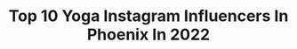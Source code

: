 ---
title: Top 10 Yoga Instagram Influencers In Phoenix In 2022
description: >-
  Find top yoga Instagram influencers in Phoenix in 2022. Most popular hashtags: #yoga #phoenix #strength #fitness.
platform: Instagram
hits: 26
text_top: Identify the best Instagram influencers on inBeat.
text_bottom: Our platform has 26 Instagram influencers like this in Phoenix, United States for you to collaborate.
profiles:
  - username: "plutomami"
    fullname: >-
      P L U T O  (Only Account)
    bio: >-
      1908 | PHX | Loc’d | CoolKicks | PlantMom | MUVA Owner: @marymamaorganics
    location: "United States"
    followers: 146294
    engagement: 324
    commentsToLikes: 0.018441
    id: ck5cj2bjstu4j0i11egplvotf
    verified: false
    hashtags: "#cozyvibes, #ink, #wcw, #loclady"
  - username: "50shadesofsheyxx"
    fullname: >-
      Shey Assar 💎 | Model
    bio: >-
      🍑 i Put the ASS in Assar. 🤪 🩰 retired ballet dancer 🌵 Phoenix, Arizona 🔐Backup: @50shadesofsheyxo
    location: "United States"
    followers: 23736
    engagement: 198
    commentsToLikes: 0.070411
    id: ck6ts2xse2gkz0j7111eax8o0
    verified: false
    hashtags: "#spookyseason, #fall, #pumpkin, #balletdancer"
  - username: "yogamaris"
    fullname: >-
      maris degener
    bio: >-
      lead peer mentor and marketing strategist at @equiphealth #iammarismovie on @netflix advisor to @iam_phoenix_rising she/her ✨🌈
    location: "United States"
    followers: 69466
    engagement: 365
    commentsToLikes: 0.020264
    id: ck0u8rs0783vx0i19h7eiobib
    verified: false
    hashtags: "#iammarismovie, #mentalillnessawareness, #mentalillnessawarenessweek, #miaw2019"
  - username: "lifestylejules"
    fullname: >-
      Lifestyle Jules
    bio: >-
      Fitness,Fashion,Wellness, Beauty. 45 year old mom of 3 who tries EVERYTHING 🙆🏻‍♀️so you don’t have to🤪follow me for education, discounts and fun!
    location: "United States"
    followers: 74943
    engagement: 50
    commentsToLikes: 0.359010
    id: ck5hkn3tdiq760i11cn7nyfgt
    verified: false
    hashtags: "#aesthetics, #phoenix, #gudpod, #onlineworkouts"
  - username: "alyssagermeroth"
    fullname: >-
      Alyssa Germeroth
    bio: >-
      IFBB Bikini Olympian👙 Yoga 🧘‍♀️ fitness 🤸‍♂️ Arizona ☀️ 🥚 @teamatlasmtl
    location: "United States"
    followers: 100055
    engagement: 217
    commentsToLikes: 0.022641
    id: ck5pygwx2vykg0i11qv22q2fn
    verified: false
    hashtags: "#sedona, #mondaymood, #getoutside, #arizona"
  - username: "charlottepolepower"
    fullname: >-
      Charlotte Adams
    bio: >-
      * Owner of Pole Power Fitness - Phoenix, AZ @polepowerfitness #polepowerfitness * Dragonfly Brand Ambassador * XPERT Pole Fitness Certified * PT
    location: "United States"
    followers: 21937
    engagement: 323
    commentsToLikes: 0.032178
    id: ck5bwiy9ylskv0i110w65r3t5
    verified: false
    hashtags: "#poletricks, #calisthenics, #poletrick, #polefitnessvideos"
  - username: "siannasherman"
    fullname: >-
      Sianna Sherman
    bio: >-
      ➳​ Doors to RASA YOGA ONLINE are closing today! ✨☀️✨☀️✨☀️✨☀️✨☀️✨☀️✨ ⍦ EMBRACE - RISE - TRANSFORM. @rasayogacollective
    location: "United States"
    followers: 37613
    engagement: 87
    commentsToLikes: 0.134586
    id: ck6tj4t2s20940j719b22bthd
    verified: false
    hashtags: "#ritual, #chant, #fearlessheart, #shanti"
  - username: "queengotham"
    fullname: >-
      Jillian Sage
    bio: >-
      Dancer Yoga Teacher Thai Yoga Therapy @trysourse $10 @goligummy 10% @powerful.foods 15% @dailyharvest $25 @sweatybetty 20% code: QUEENGOTHAM
    location: "United States"
    followers: 44718
    engagement: 524
    commentsToLikes: 0.025741
    id: ck6tut5abi9hy0j715bzc2ywb
    verified: false
    hashtags: "#queengotham, #gifted, #ad, #sponsored"
  - username: "amymillar"
    fullname: >-
      Amy Millar Vegan HealthCoachⓋ
    bio: >-
      #LightWorker💫 #Alchemy Activator👁 #Yoga 500hrRYT🕉 #Vegan #Activist 🐾 #HealthCoach LA🍎 #PersonalTrainer🏋️‍♀️ #ReikiEnergy🙌🏽 #Dancer💃 #Burner🔥 #JAGUARA🐆
    location: "United States"
    followers: 24534
    engagement: 189
    commentsToLikes: 0.052492
    id: ck0w0lghwesve0i195xca6hab
    verified: false
    hashtags: "#wisdom, #metamorphosis, #animalflow, #veganmuscle"
  - username: "thebalancedpt"
    fullname: >-
      Dr. Dava Nichol // PT + Yoga
    bio: >-
      📚 Founder @MedFlowYoga 💫 I help people heal from injury & transform their yoga practice 💻 FREE 7 Day Yoga Mobility Course ⤵️
    location: "United States"
    followers: 48132
    engagement: 150
    commentsToLikes: 0.060522
    id: ck0u88ia76qmd0i192h3bk2cj
    verified: false
    hashtags: "#mobilityseries, #yogaretreat, #ptmeetsyoga, #yogatutorials"
---